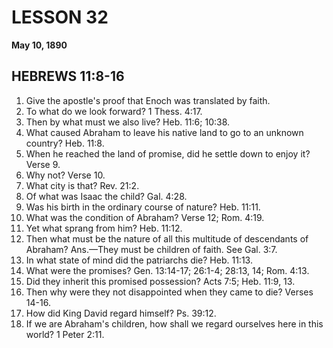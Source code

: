 # LESSON 32
**May 10, 1890**

## HEBREWS 11:8-16

1. Give the apostle's proof that Enoch was translated by faith.
2. To what do we look forward? 1 Thess. 4:17.
3. Then by what must we also live? Heb. 11:6; 10:38.
4. What caused Abraham to leave his native land to go to an unknown country? Heb. 11:8.
5. When he reached the land of promise, did he settle down to enjoy it? Verse 9.
6. Why not? Verse 10.
7. What city is that? Rev. 21:2.
8. Of what was Isaac the child? Gal. 4:28.
9. Was his birth in the ordinary course of nature? Heb. 11:11.
10. What was the condition of Abraham? Verse 12; Rom. 4:19.
11. Yet what sprang from him? Heb. 11:12.
12. Then what must be the nature of all this multitude of descendants of Abraham? Ans.—They must be children of faith. See Gal. 3:7.
13. In what state of mind did the patriarchs die? Heb. 11:13.
14. What were the promises? Gen. 13:14-17; 26:1-4; 28:13, 14; Rom. 4:13.
15. Did they inherit this promised possession? Acts 7:5; Heb. 11:9, 13.
16. Then why were they not disappointed when they came to die? Verses 14-16.
17. How did King David regard himself? Ps. 39:12.
18. If we are Abraham's children, how shall we regard ourselves here in this world? 1 Peter 2:11.